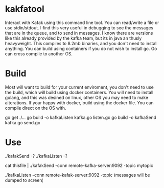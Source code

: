 # kakfatool
Interact with Kafak using this command line tool. You can read/write a file or use stdin/stdout.
I find this very useful in debugging to see the messages that are in the queue, and to send in messages.
I know there are versions like this already provided by the kafka team, but its in java an thusly heavyweight. This compiles to 8.2mb binaries, and you don't need to install anything. You can build using containers if you do not wish to install go. Go can cross compile to another OS. 


# Build
Most will want to build for your current enviroment, you don't need to use the build, which will build using docker containers. You will need to install golang, and this was desined on linux, other OS you may need to make alterations. If your happy with docker, build using the docker file. You can compile direct on the OS with. 

go get ./...
go build -o kafkaListen kafka.go listen.go
go build -o kafkaSend kafka.go send.go


# Use
./kafakSend -?
./kafkaListen -?

cat thisfile | ./kafakSend -conn remote-kafka-server:9092 -topic mytopic

./kafkaListen -conn remote-kafak-server:9092 -topic  (messages will be dumped to screen)
